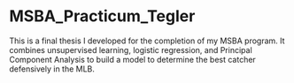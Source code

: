 # MSBA_Practicum_Tegler
This is a final thesis I developed for the completion of my MSBA program. It combines unsupervised learning, logistic regression, and Principal Component Analysis to build a model to determine the best catcher defensively in the MLB.
